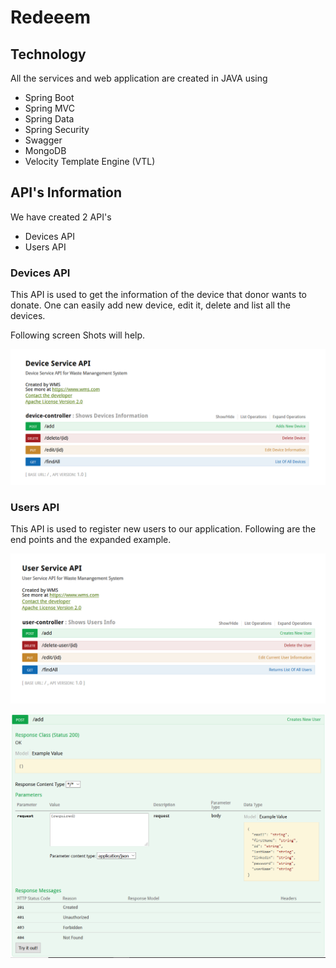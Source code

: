 # Redeeem

## Technology

All the services and web application are created in JAVA using
* Spring Boot
* Spring MVC
* Spring Data
* Spring Security
* Swagger
* MongoDB
* Velocity Template Engine (VTL)

## API's Information
We have created 2 API's
* Devices API
* Users API

### Devices API
This API is used to get the information of the device that donor wants to donate. One can easily 
add new device, edit it, delete and list all the devices.

Following screen Shots will help.

![Devices API](https://github.com/asdanyal/eredeem/blob/master/Device%20Service/images/01.PNG)

### Users API
This API is used to register new users to our application. Following are the end points and the expanded example.

![Users API](https://github.com/asdanyal/eredeem/blob/master/User%20Service/images/User%20Service%20API.PNG)


![Users API](https://github.com/asdanyal/eredeem/blob/master/User%20Service/images/User%2002.PNG)